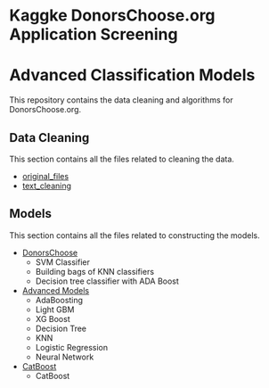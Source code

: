 # Kaggke DonorsChoose.org Application Screening
# Advanced Classification Models

This repository contains the data cleaning and algorithms for DonorsChoose.org. 

## Data Cleaning

This section contains all the files related to cleaning the data.
- [original_files](https://www.kaggle.com/c/donorschoose-application-screening)
- [text_cleaning](text_cleaning/text.ipynb)

## Models

This section contains all the files related to constructing the models.
- [DonorsChoose](Models/DonorsChoose.ipynb)
  + SVM Classifier
  + Building bags of KNN classifiers
  + Decision tree classifier with ADA Boost
- [Advanced Models](Models/Advanced_models_from_significant_features.ipynb)
  + AdaBoosting
  + Light GBM
  + XG Boost
  + Decision Tree
  + KNN
  + Logistic Regression
  + Neural Network
- [CatBoost](Models/Catboost.ipynb)
  + CatBoost
